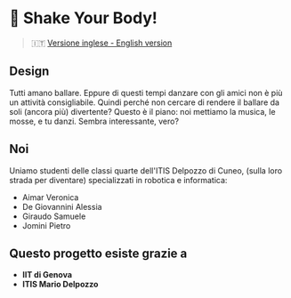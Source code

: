 # :dancer: Shake Your Body!

> :it:   [Versione inglese - English version](./../../README.md)



## Design

Tutti amano ballare. Eppure di questi tempi danzare con gli amici non è più un attività consigliabile. Quindi perché non cercare di rendere il ballare da soli (ancora più) divertente? Questo è il piano: noi mettiamo la musica, le mosse, e tu danzi. Sembra interessante, vero?



## Noi

Uniamo studenti delle classi quarte dell'ITIS Delpozzo di Cuneo, (sulla loro strada per diventare) specializzati in robotica e informatica:

+ Aimar Veronica
+ De Giovannini Alessia
+ Giraudo Samuele
+ Jomini Pietro



## Questo progetto esiste grazie a

+ **IIT di Genova**
+ **ITIS Mario Delpozzo**